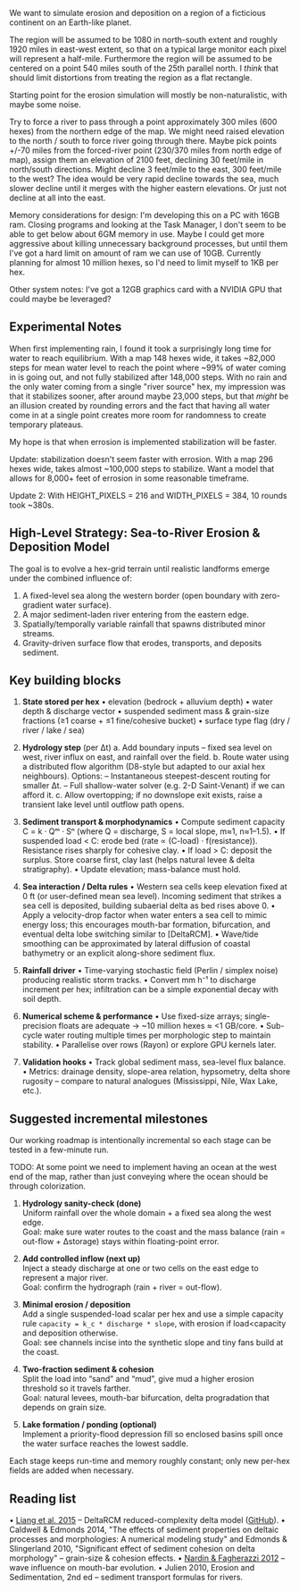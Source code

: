 We want to simulate erosion and deposition on a region of a ficticious continent on an Earth-like planet.

The region will be assumed to be 1080 in north-south extent and roughly 1920 miles in east-west extent, so that on a typical large monitor each pixel will represent a half-mile. Furthermore the region will be assumed to be centered on a point 540 miles south of the 25th parallel north. I *think* that should limit distortions from treating the region as a flat rectangle.

Starting point for the erosion simulation will mostly be non-naturalistic, with maybe some noise.

Try to force a river to pass through a point approximately 300 miles (600 hexes) from the northern edge of the map. We might need raised elevation to the north / south to force river going through there. Maybe pick points +/-70 miles from the forced-river point (230/370 miles from north edge of map), assign them an elevation of 2100 feet, declining 30 feet/mile in north/south directions. Might decline 3 feet/mile to the east, 300 feet/mile to the west? The idea would be very rapid decline towards the sea, much slower decline until it merges with the higher eastern elevations. Or just not decline at all into the east.

Memory considerations for design: I'm developing this on a PC with 16GB ram. Closing programs and looking at the Task Manager, I don't seem to be able to get below about 6GM memory in use. Maybe I could get more aggressive about killing unnecessary background processes, but until them I've got a hard limit on amount of ram we can use of 10GB. Currently planning for almost 10 million hexes, so I'd need to limit myself to 1KB per hex.

Other system notes: I've got a 12GB graphics card with a NVIDIA GPU that could maybe be leveraged?

## Experimental Notes

When first implementing rain, I found it took a surprisingly long time for water to reach equilibrium. With a map 148 hexes wide, it takes ~82,000 steps for mean water level to reach the point where ~99% of water coming in is going out, and not fully stabilized after 148,000 steps. With no rain and the only water coming from a single "river source" hex, my impression was that it stabilizes sooner, after around maybe 23,000 steps, but that *might* be an illusion created by rounding errors and the fact that having all water come in at a single point creates more room for randomness to create temporary plateaus.

My hope is that when errosion is implemented stabilization will be faster.

Update: stabilization doesn't seem faster with errosion. With a map 296 hexes wide, takes almost ~100,000 steps to stabilize. Want a model that allows for 8,000+ feet of errosion in some reasonable timeframe.

Update 2: With HEIGHT_PIXELS = 216 and WIDTH_PIXELS = 384, 10 rounds took ~380s.

## High-Level Strategy: Sea-to-River Erosion & Deposition Model

The goal is to evolve a hex-grid terrain until realistic landforms emerge under the combined influence of:
1. A fixed-level sea along the western border (open boundary with zero-gradient water surface).
2. A major sediment-laden river entering from the eastern edge.
3. Spatially/temporally variable rainfall that spawns distributed minor streams.
4. Gravity-driven surface flow that erodes, transports, and deposits sediment.

Key building blocks
-------------------
1. **State stored per hex**
   • elevation (bedrock + alluvium depth)
   • water depth & discharge vector
   • suspended sediment mass & grain-size fractions (≥1 coarse + ≤1 fine/cohesive bucket)
   • surface type flag (dry / river / lake / sea)

2. **Hydrology step** (per Δt)
   a. Add boundary inputs – fixed sea level on west, river influx on east, and rainfall over the field.
   b. Route water using a distributed flow algorithm (D8-style but adapted to our axial hex neighbours).  Options:
      – Instantaneous steepest-descent routing for smaller Δt.
      – Full shallow-water solver (e.g. 2-D Saint-Venant) if we can afford it.
   c. Allow overtopping; if no downslope exit exists, raise a transient lake level until outflow path opens.

3. **Sediment transport & morphodynamics**
   • Compute sediment capacity C = k · Qᵐ · Sⁿ  (where Q = discharge, S = local slope, m≈1, n≈1–1.5).
   • If suspended load < C: erode bed (rate ∝ (C-load) · f(resistance)).  Resistance rises sharply for cohesive clay.
   • If load > C: deposit the surplus.  Store coarse first, clay last (helps natural levee & delta stratigraphy).
   • Update elevation; mass-balance must hold.

4. **Sea interaction / Delta rules**
   • Western sea cells keep elevation fixed at 0 ft (or user-defined mean sea level).  Incoming sediment that strikes a sea cell is deposited, building subaerial delta as bed rises above 0.
   • Apply a velocity-drop factor when water enters a sea cell to mimic energy loss; this encourages mouth-bar formation, bifurcation, and eventual delta lobe switching similar to [DeltaRCM].
   • Wave/tide smoothing can be approximated by lateral diffusion of coastal bathymetry or an explicit along-shore sediment flux.

5. **Rainfall driver**
   • Time-varying stochastic field (Perlin / simplex noise) producing realistic storm tracks.
   • Convert mm h⁻¹ to discharge increment per hex; infiltration can be a simple exponential decay with soil depth.

6. **Numerical scheme & performance**
   • Use fixed-size arrays; single-precision floats are adequate → ~10 million hexes ≈ <1 GB/core.
   • Sub-cycle water routing multiple times per morphologic step to maintain stability.
   • Parallelise over rows (Rayon) or explore GPU kernels later.

7. **Validation hooks**
   • Track global sediment mass, sea-level flux balance.
   • Metrics: drainage density, slope-area relation, hypsometry, delta shore rugosity – compare to natural analogues (Mississippi, Nile, Wax Lake, etc.).

Suggested incremental milestones
--------------------------------
Our working roadmap is intentionally incremental so each stage can be tested in a few-minute run.

TODO: At some point we need to implement having an ocean at the west end of the map, rather than just conveying where the ocean should be through colorization. 

1. **Hydrology sanity-check (done)**  
   Uniform rainfall over the whole domain + a fixed sea along the west edge.  
   Goal: make sure water routes to the coast and the mass balance (rain = out-flow + Δstorage) stays within floating-point error.

2. **Add controlled inflow (next up)**  
   Inject a steady discharge at one or two cells on the east edge to represent a major river.  
   Goal: confirm the hydrograph (rain + river = out-flow).

3. **Minimal erosion / deposition**  
   Add a single suspended-load scalar per hex and use a simple capacity rule
   `capacity = k_c * discharge * slope`, with erosion if load<capacity and deposition otherwise.  
   Goal: see channels incise into the synthetic slope and tiny fans build at the coast.

4. **Two-fraction sediment & cohesion**  
   Split the load into “sand” and “mud”, give mud a higher erosion threshold so it travels farther.  
   Goal: natural levees, mouth-bar bifurcation, delta progradation that depends on grain size.

5. **Lake formation / ponding (optional)**  
   Implement a priority-flood depression fill so enclosed basins spill once the water surface reaches the lowest saddle.

Each stage keeps run-time and memory roughly constant; only new per-hex fields are added when necessary.

Reading list
------------
• [Liang et al. 2015](https://esurf.copernicus.org/articles/3/67/2015/esurf-3-67-2015.html) – DeltaRCM reduced-complexity delta model ([GitHub](https://github.com/DeltaRCM/pyDeltaRCM)).
• Caldwell & Edmonds 2014, "The effects of sediment properties on deltaic processes and morphologies: A numerical modeling
study" and Edmonds & Slingerland 2010, "Significant effect of sediment cohesion on delta morphology" – grain-size & cohesion effects.
• [Nardin & Fagherazzi 2012](https://agupubs.onlinelibrary.wiley.com/doi/full/10.1029/2012GL051788) – wave influence on mouth-bar evolution.
• Julien 2010, Erosion and Sedimentation, 2nd ed – sediment transport formulas for rivers.